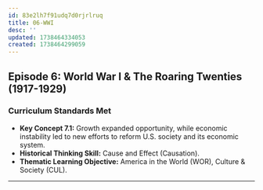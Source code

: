 ```yaml
---
id: 83e2lh7f91udq7d0rjrlruq
title: 06-WWI
desc: ''
updated: 1738464334053
created: 1738464299059
---
```

## **Episode 6: World War I & The Roaring Twenties (1917-1929)**

### **Curriculum Standards Met**
- **Key Concept 7.1:** Growth expanded opportunity, while economic instability led to new efforts to reform U.S. society and its economic system.
- **Historical Thinking Skill:** Cause and Effect (Causation).
- **Thematic Learning Objective:** America in the World (WOR), Culture & Society (CUL).

---